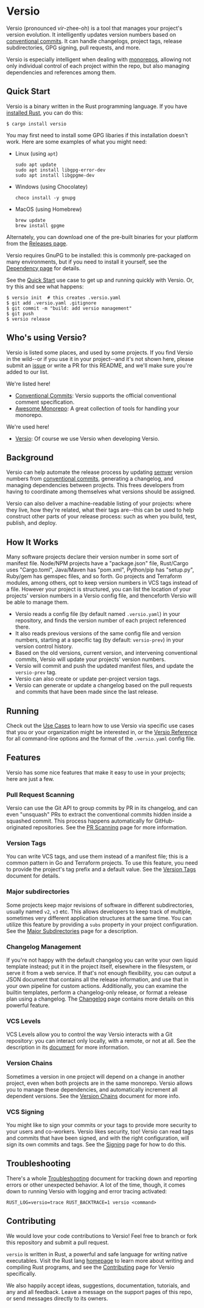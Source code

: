 # Versio

Versio (pronounced _vir_-zhee-oh) is a tool that manages your project's
version evolution. It intelligently updates version numbers based on
[conventional commits](https://www.conventionalcommits.org/). It can
handle changelogs, project tags, release subdirectories, GPG signing,
pull requests, and more.

Versio is especially intelligent when dealing with
[monorepos](https://en.wikipedia.org/wiki/Monorepo), allowing not only
individual control of each project within the repo, but also managing
dependencies and references among them.

## Quick Start

Versio is a binary written in the Rust programming language. If you have
[installed Rust](https://www.rust-lang.org/tools/install), you can do
this:

```
$ cargo install versio
```

You may first need to install some GPG libaries if this installation
doesn't work. Here are some examples of what you might need:

- Linux (using `apt`)

    ```
    sudo apt update
    sudo apt install libgpg-error-dev
    sudo apt install libgpgme-dev
    ```

- Windows (using Chocolatey)

    ```
    choco install -y gnupg
    ```

- MacOS (using Homebrew)

    ```
    brew update
    brew install gpgme
    ```

Alternately, you can download one of the pre-built binaries for your
platform from the [Releases
page](https://github.com/chaaz/versio/releases).

Versio requires GnuPG to be installed: this is commonly pre-packaged on
many environments, but if you need to install it yourself, see the
[Dependency page](./docs/dependencies.md) for details.

See the [Quick Start](./docs/use_cases.md#quick-start) use case to get
up and running quickly with Versio. Or, try this and see what happens:

```
$ versio init  # this creates .versio.yaml
$ git add .versio.yaml .gitignore
$ git commit -m "build: add versio management"
$ git push
$ versio release
```

## Who's using Versio?

Versio is listed some places, and used by some projects. If you find
Versio in the wild--or if you use it in your project--and it's not shown
here, please submit an [issue](https://github.com/chaaz/versio/issues)
or write a PR for this README, and we'll make sure you're added to our
list.

We're listed here!

- [Conventional Commits](https://www.conventionalcommits.org/en/about/):
  Versio supports the official conventional comment specification.
- [Awesome Monorepo](https://github.com/korfuri/awesome-monorepo): A
  great collection of tools for handling your monorepo.

We're used here!

- [Versio](https://github.com/chaaz/versio/): Of course we use Versio
  when developing Versio.

## Background

Versio can help automate the release process by updating
[semver](https://semver.org/) version numbers from [conventional
commits](https://www.conventionalcommits.org/), generating a changelog,
and managing dependencies between projects. This frees developers from
having to coordinate among themselves what versions should be assigned.

Versio can also deliver a machine-readable listing of your projects:
where they live, how they're related, what their tags are--this can be
used to help construct other parts of your release process: such as when
you build, test, publish, and deploy.

## How It Works

Many software projects declare their version number in some sort of
manifest file. Node/NPM projects have a "package.json" file, Rust/Cargo
uses "Cargo.toml", Java/Maven has "pom.xml", Python/pip has "setup.py",
Ruby/gem has gemspec files, and so forth. Go projects and Terraform
modules, among others, opt to keep version numbers in VCS tags instead
of a file. However your project is structured, you can list the location
of your projects' version numbers in a Versio config file, and
thenceforth Versio will be able to manage them.

- Versio reads a config file (by default named `.versio.yaml`) in your
  repository, and finds the version number of each project referenced
  there.
- It also reads previous versions of the same config file and version
  numbers, starting at a specific tag (by default: `versio-prev`) in
  your version control history.
- Based on the old versions, current version, and intervening
  conventional commits, Versio will update your projects' version
  numbers.
- Versio will commit and push the updated manifest files, and update the
  `versio-prev` tag.
- Versio can also create or update per-project version tags.
- Versio can generate or update a changelog based on the pull requests
  and commits that have been made since the last release.

## Running

Check out the [Use Cases](./docs/use_cases.md) to learn how to use
Versio via specific use cases that you or your organization might be
interested in, or the [Versio Reference](./docs/reference.md) for all
command-line options and the format of the `.versio.yaml` config file.

## Features

Versio has some nice features that make it easy to use in your projects;
here are just a few.

### Pull Request Scanning

Versio can use the Git API to group commits by PR in its changelog, and
can even "unsquash" PRs to extract the conventional commits hidden
inside a squashed commit. This process happens automatically for
GitHub-originated repositories. See the [PR
Scanning](./docs/pr_scanning.md) page for more information.

### Version Tags

You can write VCS tags, and use them instead of a manifest file; this is
a common pattern in Go and Terraform projects. To use this feature, you
need to provide the project's tag prefix and a default value. See the
[Version Tags](./docs/version_tags.md) document for details.

### Major subdirectories

Some projects keep major revisions of software in different
subdirectories, usually named `v2`, `v3` etc. This allows developers to
keep track of multiple, sometimes very different application structures
at the same time. You can utilize this feature by providing a `subs`
property in your project configuration. See the [Major
Subdirectories](./docs/subs.md) page for a description.

### Changelog Management

If you're not happy with the default changelog you can write your own
liquid template instead; put it in the project itself, elsewhere in the
filesystem, or serve it from a web service. If that's not enough
flexibility, you can output a JSON document that contains all the
release information, and use that in your own pipeline for custom
actions. Additionally, you can examine the builtin templates, perform a
changelog-only release, or format a release plan using a changelog. The
[Changelog](./docs/changelog.md) page contains more details on this
powerful feature.

### VCS Levels

VCS Levels allow you to control the way Versio interacts with a Git
repository: you can interact only locally, with a remote, or not at all.
See the description in its [document](./docs/vcs_levels.md) for more
information.

### Version Chains

Sometimes a version in one project will depend on a change in another
project, even when both projects are in the same monorepo. Versio allows
you to manage these dependencies, and automatically increment all
dependent versions. See the [Version Chains](./docs/chains.md) document
for more info.

### VCS Signing

You might like to sign your commits or your tags to provide more
security to your users and co-workers. Versio likes security, too!
Versio can read tags and commits that have been signed, and with the
right configuration, will sign its own commits and tags. See the
[Signing](./docs/signing.md) page for how to do this.

## Troubleshooting

There's a whole [Troubleshooting](./docs/troubleshooting.md) document
for tracking down and reporting errors or other unexpected behavior. A
lot of the time, though, it comes down to running Versio with logging
and error tracing activated:

```
RUST_LOG=versio=trace RUST_BACKTRACE=1 versio <command>
```

## Contributing

We would love your code contributions to Versio! Feel free to branch or
fork this repository and submit a pull request.

`versio` is written in Rust, a powerful and safe language for writing
native executables. Visit the Rust lang
[homepage](https://www.rust-lang.org/en-US/index.html) to learn more
about writing and compiling Rust programs, and see the
[Contributing](docs/contributing.md) page for Versio specifically.

We also happily accept ideas, suggestions, documentation, tutorials, and
any and all feedback. Leave a message on the support pages of this repo,
or send messages directly to its owners.
